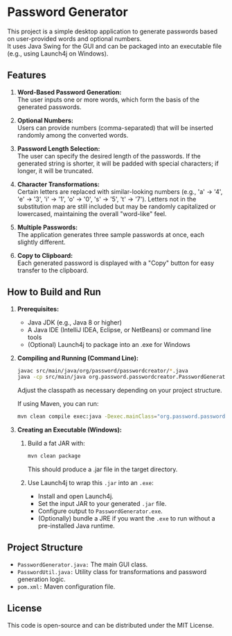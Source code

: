 # Password Generator

This project is a simple desktop application to generate passwords based on user-provided words and optional numbers.  
It uses Java Swing for the GUI and can be packaged into an executable file (e.g., using Launch4j on Windows).

## Features

1. **Word-Based Password Generation:**  
   The user inputs one or more words, which form the basis of the generated passwords.

2. **Optional Numbers:**  
   Users can provide numbers (comma-separated) that will be inserted randomly among the converted words.

3. **Password Length Selection:**  
   The user can specify the desired length of the passwords. If the generated string is shorter, it will be padded with special characters; if longer, it will be truncated.

4. **Character Transformations:**  
   Certain letters are replaced with similar-looking numbers (e.g., 'a' -> '4', 'e' -> '3', 'i' -> '1', 'o' -> '0', 's' -> '5', 't' -> '7'). Letters not in the substitution map are still included but may be randomly capitalized or lowercased, maintaining the overall "word-like" feel.

5. **Multiple Passwords:**  
   The application generates three sample passwords at once, each slightly different.

6. **Copy to Clipboard:**  
   Each generated password is displayed with a "Copy" button for easy transfer to the clipboard.

## How to Build and Run

1. **Prerequisites:**
    - Java JDK (e.g., Java 8 or higher)
    - A Java IDE (IntelliJ IDEA, Eclipse, or NetBeans) or command line tools
    - (Optional) Launch4j to package into an .exe for Windows

2. **Compiling and Running (Command Line):**
   ```bash
   javac src/main/java/org/password/passwordcreator/*.java
   java -cp src/main/java org.password.passwordcreator.PasswordGenerator
    ```
    Adjust the classpath as necessary depending on your project structure.
    
    If using Maven, you can run:
    
    ```bash
    mvn clean compile exec:java -Dexec.mainClass="org.password.passwordcreator.PasswordGenerator"
    ```

3. **Creating an Executable (Windows):**

   1. Build a fat JAR with:
       ```bash
       mvn clean package
       ```
      This should produce a .jar file in the target directory.
   
   2.  Use Launch4j to wrap this ``.jar`` into an ``.exe``:
        * Install and open Launch4j.
        * Set the input JAR to your generated ``.jar`` file.
        * Configure output to ``PasswordGenerator.exe``.
        * (Optionally) bundle a JRE if you want the ``.exe`` to run without a pre-installed Java runtime.


## Project Structure
  * ``PasswordGenerator.java:`` The main GUI class.
  * ``PasswordUtil.java:`` Utility class for transformations and password generation logic.
  * ``pom.xml:`` Maven configuration file.

## License
This code is open-source and can be distributed under the MIT License.